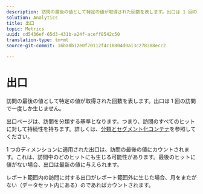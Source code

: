 ```yaml
---
description: 訪問の最後の値として特定の値が取得された回数を表します。出口は 1 回の訪問で一度しか生じません。
solution: Analytics
title: 出口
topic: Metrics
uuid: cd5436ef-65d3-431b-a24f-aceff8542c50
translation-type: tm+mt
source-git-commit: 16ba0b12e0f70112f4c10804d0a13c278388ecc2

---
```



# 出口

訪問の最後の値として特定の値が取得された回数を表します。出口は 1 回の訪問で一度しか生じません。

出口ページは、訪問を分類する基準となります。つまり、訪問のすべてのヒットに対して持続性を持ちます。詳しくは、[分類とセグメント化コンテナ](https://marketing.adobe.com/resources/help/en_US/sc/user/c_Breakdown_and_segmentation_containers.html)を参照してください。

1 つのディメンションに適用された出口は、訪問の最後の値にカウントされます。これは、訪問中のどのヒットにも生じる可能性があります。最後のヒットに値がない場合、出口は最新の値に与えられます。

レポート範囲内の訪問に対する出口がレポート範囲外に生じた場合、月をまたがない（データセット内にある）のであればカウントされます。
